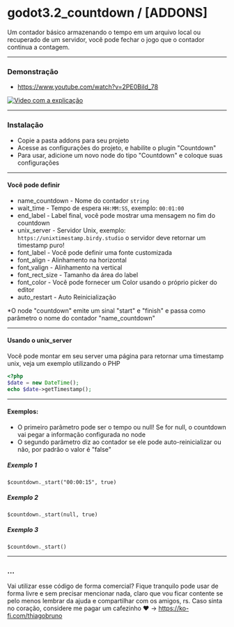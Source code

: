 # godot3.2_countdown / [ADDONS]

Um contador básico armazenando o tempo em um arquivo local ou recuperado de um servidor, 
você pode fechar o jogo que o contador continua a contagem.

----------

### Demonstração
- https://www.youtube.com/watch?v=2PE0BiId_78

[![Video com a explicação](https://img.youtube.com/vi/2PE0BiId_78/0.jpg)](https://www.youtube.com/watch?v=2PE0BiId_78)

----------

### Instalação
- Copie a pasta addons para seu projeto
- Acesse as configurações do projeto, e habilite o plugin "Countdown"
- Para usar, adicione um novo node do tipo "Countdown" e coloque suas configurações

----------

#### Você pode definir
- name_countdown - Nome do contador ```string```
- wait_time - Tempo de espera ```HH:MM:SS```, exemplo: ```00:01:00```
- end_label - Label final, você pode mostrar uma mensagem no fim do countdown
- unix_server - Servidor Unix, exemplo: ```https://unixtimestamp.birdy.studio``` o servidor deve retornar um timestamp puro! 
- font_label - Você pode definir uma fonte customizada
- font_align - Alinhamento na horizontal
- font_valign - Alinhamento na vertical
- font_rect_size - Tamanho da área do label
- font_color - Você pode fornecer um Color usando o próprio picker do editor
- auto_restart - Auto Reinicialização

*O node "countdown" emite um sinal "start" e "finish" e passa como parâmetro o nome do contador "name_countdown"

----------

#### Usando o unix_server
Você pode montar em seu server uma página para retornar uma timestamp unix, veja um exemplo utilizando o PHP

```php
<?php
$date = new DateTime();
echo $date->getTimestamp();
```

----------

#### Exemplos:
- O primeiro parâmetro pode ser o tempo ou null! Se for null, o countdown vai pegar a informação configurada no node
- O segundo parâmetro diz ao contador se ele pode auto-reinicializar ou não, por padrão o valor é "false"


##### Exemplo 1
```
$countdown._start("00:00:15", true) 
```

##### Exemplo 2
```
$countdown._start(null, true) 
```

##### Exemplo 3
```
$countdown._start() 
```

----------

### ...
Vai utilizar esse código de forma comercial? Fique tranquilo pode usar de forma livre e sem precisar mencionar nada, claro que vou ficar contente se pelo menos lembrar da ajuda e compartilhar com os amigos, rs. Caso sinta no coração, considere me pagar um cafezinho :heart: -> https://ko-fi.com/thiagobruno

